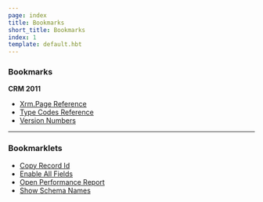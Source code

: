 ```yaml
---
page: index
title: Bookmarks
short_title: Bookmarks
index: 1
template: default.hbt
---
```


### Bookmarks
**CRM 2011**
- [Xrm.Page Reference](xrmreference.html)
- [Type Codes Reference](typecodes.html)
- [Version Numbers](http://social.technet.microsoft.com/wiki/contents/articles/8062.crm-2011-build-and-version-numbers.aspx)

---
### Bookmarklets
- <a href='[js copy-record-id]'>Copy Record Id</a>
- <a href='[js enable-all-fields]'>Enable All Fields</a>
- <a href='[js open-performance-report]'>Open Performance Report</a>
- <a href='[js show-schema-names]'>Show Schema Names</a>